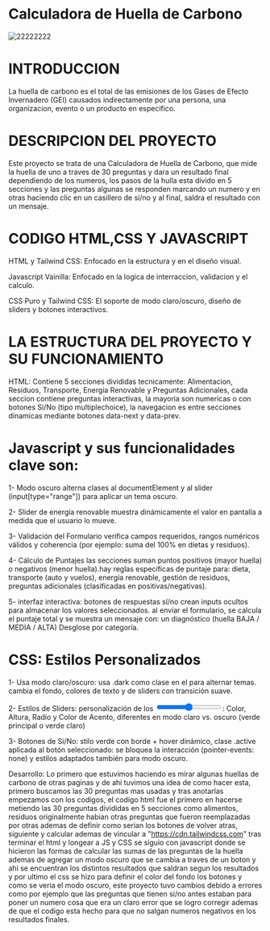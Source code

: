 # Calculadora de Huella de Carbono
![22222222](https://github.com/user-attachments/assets/62a61ee7-5d9b-48eb-be3b-3d6b02d63d3e)

# INTRODUCCION
La huella de carbono es el total de las emisiones de los Gases de Efecto Invernadero (GEI) causados indirectamente por una persona, una organizacion, evento o un producto en especifico.

# DESCRIPCION DEL PROYECTO
Este proyecto se trata de una Calculadora de Huella de Carbono, que mide la huella de uno a traves de 30 preguntas y dara un resultado final dependiendo de los numeros, los pasos de la hulla esta divido en 5 secciones y las preguntas algunas se responden marcando un numero y en otras haciendo clic en un casillero de si/no y al final, saldra el resultado con un mensaje.

# CODIGO HTML,CSS Y JAVASCRIPT

HTML y Tailwind CSS: Enfocado en la estructura y en el diseño visual.

Javascript Vainilla: Enfocado en la logica de interraccion, validacion y el calculo.

CSS Puro y Tailwind CSS: El soporte de modo claro/oscuro, diseño de sliders y botones interactivos.

# LA ESTRUCTURA DEL PROYECTO Y SU FUNCIONAMIENTO

HTML: Contiene 5 secciones divididas tecnicamente: Alimentacion, Residuos, Transporte, Energia Renovable y Preguntas Adicionales,
cada seccion contiene preguntas interactivas, la mayoria son numericas o con botones Si/No (tipo multiplechoice), la navegacion es entre secciones dinamicas mediante botones data-next y data-prev.

# Javascript y sus funcionalidades clave son: 

1- Modo oscuro alterna clases al documentElement y al slider (input[type="range"]) para aplicar un tema oscuro.

2- Slider de energía renovable muestra dinámicamente el valor en pantalla a medida que el usuario lo mueve.

3- Validación del Formulario verifica campos requeridos, rangos numéricos válidos y coherencia (por ejemplo: suma del 100% en dietas y residuos).

4- Cálculo de Puntajes las secciones suman puntos positivos (mayor huella) o negativos (menor huella).hay reglas específicas de puntaje para: dieta, transporte (auto y vuelos), energía renovable, gestión de residuos, preguntas adicionales (clasificadas en positivas/negativas).

5- interfaz interactiva: botones de respuestas sí/no crean inputs ocultos para almacenar los valores seleccionados. al enviar el formulario, se calcula el puntaje total y se muestra un mensaje con: un diagnóstico (huella BAJA / MEDIA / ALTA) Desglose por categoría.


# CSS: Estilos Personalizados

1- Usa modo claro/oscuro: usa .dark como clase en el <html> para alternar temas.
cambia el fondo, colores de texto y de sliders con transición suave.

2- Estilos de Sliders: personalización de los <input type="range">:
Color, Altura, Radio y Color de Acento, diferentes en modo claro vs. oscuro (verde principal o verde claro)

3- Botones de Si/No: stilo verde con borde + hover dinámico, clase .active aplicada al botón seleccionado:
se bloquea la interacción (pointer-events: none) y estilos adaptados también para modo oscuro.

Desarrollo: Lo primero que estuvimos haciendo es mirar algunas huellas de carbono de otras paginas y de ahi tuvimos una idea de como hacer esta, primero
buscamos las 30 preguntas mas usadas y tras anotarlas empezamos con los codigos, el codigo html fue el primero en hacerse metiendo las 30 preguntas
divididas en 5 secciones como alimentos, residuos originalmente habian otras preguntas que fueron reemplazadas por otras ademas de definir como
serian los botones de volver atras, siguiente y calcular ademas de vincular a "https://cdn.tailwindcss.com" tras terminar el html y longear a JS y CSS 
se siguio con javascript donde se hicieron las formas de calcular las sumas de las preguntas de la huella ademas de agregar un modo oscuro que se 
cambia a traves de un boton y ahi se encuentran los distintos resultados que saldran segun los resultados y por ultimo el css se hizo para definir el
color del fondo los botones y como se veria el modo oscuro, este proyecto tuvo cambios debido a errores como por ejemplo que las preguntas que tienen si/no
antes estaban para poner un numero cosa que era un claro error que se logro corregir ademas de que el codigo esta hecho para que no salgan numeros negativos
en los resultados finales.
